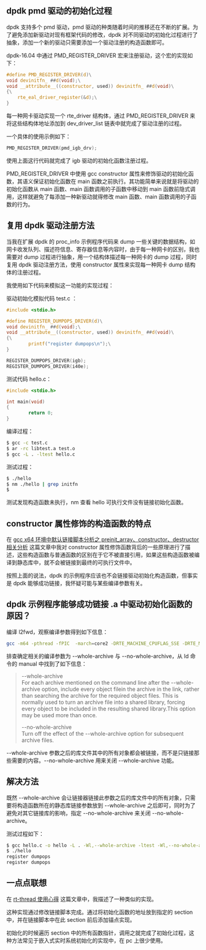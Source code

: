 ## dpdk pmd 驱动的初始化过程

dpdk 支持多个 pmd 驱动，pmd 驱动的种类随着时间的推移还在不断的扩展。为了避免添加新驱动对现有框架代码的修改，dpdk 对不同驱动的初始化过程进行了抽象，添加一个新的驱动只需要添加一个驱动注册的构造函数即可。

dpdk-16.04 中通过 PMD_REGISTER_DRIVER 宏来注册驱动，这个宏的实现如下：

```c
#define PMD_REGISTER_DRIVER(d)\
void devinitfn_ ##d(void);\
void __attribute__((constructor, used)) devinitfn_ ##d(void)\
{\
	rte_eal_driver_register(&d);\
}
```

每一种网卡驱动实现一个 rte_driver 结构体，通过 PMD_REGISTER_DRIVER 来将这些结构体地址添加到 dev_driver_list 链表中就完成了驱动注册的过程。

一个具体的使用示例如下：

```c
PMD_REGISTER_DRIVER(pmd_igb_drv);
```

使用上面这行代码就完成了 igb 驱动的初始化函数注册过程。

PMD_REGISTER_DRIVER 中使用 gcc constructor 属性来修饰驱动的初始化函数，其语义保证初始化函数在 main 函数之前执行。其功能简单来说就是将驱动的初始化函数从 main 函数、main 函数调用的子函数中移动到 main 函数前隐式调用，这样就避免了每添加一种新驱动就得修改 main 函数、main 函数调用的子函数的行为。

## 复用 dpdk 驱动注册方法

当我在扩展 dpdk 的 proc_info 示例程序代码来 dump 一些关键的数据结构，如网卡收发队列、描述符信息、寄存器信息等内容时，由于每一种网卡的区别，我也需要对 dump 过程进行抽象，用一个结构体描述每一种网卡的 dump 过程，同时复用 dpdk 驱动注册方法，使用 constructor 属性来实现每一种网卡 dump 结构体的注册过程。

我使用如下代码来模拟这一功能的实现过程：

驱动初始化模拟代码 test.c ：

```c
#include <stdio.h>

#define REGISTER_DUMPOPS_DRIVER(d)\
void devinitfn_ ##d(void);\
void __attribute__((constructor, used)) devinitfn_ ##d(void)\
{\
        printf("register dumpops\n");\
}

REGISTER_DUMPOPS_DRIVER(igb);
REGISTER_DUMPOPS_DRIVER(i40e);
```

测试代码 hello.c：

```c
#include <stdio.h>

int main(void)
{
        return 0;
}
```

编译过程：

```bash
$ gcc -c test.c
$ ar -rc libtest.a test.o
$ gcc -L . -ltest hello.c
```

测试过程：

```bash
$ ./hello
$ nm ./hello | grep initfn
$
```

测试发现构造函数未执行，nm 查看 hello 可执行文件没有链接初始化函数。

## constructor 属性修饰的构造函数的特点

在 [gcc x64 环境中默认链接脚本分析之 preinit_array、constructor、destructor 相关分析](https://blog.csdn.net/Longyu_wlz/article/details/109128395?ops_request_misc=%25257B%252522request%25255Fid%252522%25253A%252522161259049716780255247950%252522%25252C%252522scm%252522%25253A%25252220140713.130102334.pc%25255Fblog.%252522%25257D&request_id=161259049716780255247950&biz_id=0&utm_medium=distribute.pc_search_result.none-task-blog-2~blog~first_rank_v1~rank_blog_v1-2-109128395.pc_v1_rank_blog_v1&utm_term=constructor) 这篇文章中我对 constructor 属性修饰函数背后的一些原理进行了描述，这些构造函数与普通函数的区别在于它不被直接引用，如果这些构造函数被编译到静态库中，就不会被链接到最终的可执行文件中。

按照上面的说法，dpdk 的示例程序应该也不会链接驱动初始化构造函数，但事实是 dpdk 能够成功链接，我怀疑可能与某些编译参数有关。

## dpdk 示例程序能够成功链接 .a 中驱动初始化函数的原因？

编译 l2fwd，观察编译参数得到如下信息：

```bash
gcc -m64 -pthread -fPIC  -march=core2 -DRTE_MACHINE_CPUFLAG_SSE -DRTE_MACHINE_CPUFLAG_SSE2 -DRTE_MACHINE_CPUFLAG_SSE3 -DRTE_MACHINE_CPUFLAG_SSSE3  -I/tmp/dpdk-16.04/examples/l2fwd/build/include -I/tmp/dpdk-16.04/x86_64-native-linuxapp-gcc/include -include /tmp/dpdk-16.04/x86_64-native-linuxapp-gcc/include/rte_config.h -O3 -W -Wall -Wstrict-prototypes -Wmissing-prototypes -Wmissing-declarations -Wold-style-definition -Wpointer-arith -Wcast-align -Wnested-externs -Wcast-qual -Wformat-nonliteral -Wformat-security -Wundef -Wwrite-strings  -Wl,-Map=l2fwd.map,--cref -o l2fwd main.o -Wl,--no-as-needed -Wl,-export-dynamic -L/tmp/dpdk-16.04/examples/l2fwd/build/lib -L/tmp/dpdk-16.04/x86_64-native-linuxapp-gcc/lib  -L/tmp/dpdk-16.04/x86_64-native-linuxapp-gcc/lib -Wl,--whole-archive -Wl,-lrte_distributor -Wl,-lrte_reorder -Wl,-lrte_kni -Wl,-lrte_pipeline -Wl,-lrte_table -Wl,-lrte_port -Wl,-lrte_timer -Wl,-lrte_hash -Wl,-lrte_jobstats -Wl,-lrte_lpm -Wl,-lrte_power -Wl,-lrte_acl -Wl,-lrte_meter -Wl,-lrte_sched -Wl,-lrte_vhost -Wl,-lm -Wl,-lrt -Wl,--start-group -Wl,-lrte_kvargs -Wl,-lrte_mbuf -Wl,-lrte_ip_frag -Wl,-lethdev -Wl,-lrte_cryptodev -Wl,-lrte_mempool -Wl,-lrte_ring -Wl,-lrte_eal -Wl,-lrte_cmdline -Wl,-lrte_cfgfile -Wl,-lrte_pmd_bond -Wl,-lrte_pmd_vmxnet3_uio -Wl,-lrte_pmd_virtio -Wl,-lrte_pmd_cxgbe -Wl,-lrte_pmd_enic -Wl,-lrte_pmd_i40e -Wl,-lrte_pmd_ice -Wl,-lrte_pmd_fm10k -Wl,-lrte_pmd_ixgbe -Wl,-lrte_pmd_e1000 -Wl,-lrte_pmd_ena -Wl,-lrte_pmd_ngbe -Wl,-lrte_pmd_txgbe -Wl,-lrte_pmd_ring -Wl,-lrte_pmd_af_packet -Wl,-lrte_pmd_null -Wl,-lrte_pmd_null_crypto -Wl,-lrte_pmd_vhost -Wl,-ldl -Wl,--end-group -Wl,--no-whole-archive
```

排查确定相关的编译参数为 --whole-archive 与 --no-whole-archive，从 ld 命令的 manual 中找到了如下信息：

>--whole-archive    
>For each archive mentioned on the command line after the --whole-archive option, include every object filein the archive in the link, rather than searching the archive for the required object files. This is normally used to turn an archive file into a shared library, forcing every object to be included in the resulting shared library.This option may be used more than once.
>
>--no-whole-archive     
>Turn off the effect of the --whole-archive option for subsequent archive files.

--whole-archive 参数之后的库文件其中的所有对象都会被链接，而不是只链接那些需要的内容。--no-whole-archive 用来关闭 --whole-archive 功能。

## 解决方法

既然 --whole-archive 会让链接器链接此参数之后的库文件中的所有对象，只需要将构造函数所在的静态库链接参数放到 --whole-archive 之后即可，同时为了避免对其它链接库的影响，指定 --no-whole-archive 来关闭 --no-whole-archive。

测试过程如下：

```bash
$ gcc hello.c -o hello -L . -Wl,--whole-archive -ltest -Wl,--no-whole-archive
$ ./hello
register dumpops
register dumpops
```

## 一点点联想

在 [rt-thread 使用心得](https://blog.csdn.net/Longyu_wlz/article/details/82975871?ops_request_misc=%25257B%252522request%25255Fid%252522%25253A%252522161259392816780262580112%252522%25252C%252522scm%252522%25253A%25252220140713.130102334.pc%25255Fblog.%252522%25257D&request_id=161259392816780262580112&biz_id=0&utm_medium=distribute.pc_search_result.none-task-blog-2~blog~first_rank_v1~rank_blog_v1-1-82975871.pc_v1_rank_blog_v1&utm_term=rtthread) 这篇文章中，我描述了一种类似的实现。

这种实现通过修改链接脚本完成。通过将初始化函数的地址放到指定的 section 中，并在链接脚本中在此 section 前后添加锚点实现。

初始化的时候遍历 section 中的所有函数指针，调用之就完成了初始化过程，这种方法常见于嵌入式实时系统初始化的实现中，在 pc 上很少使用。